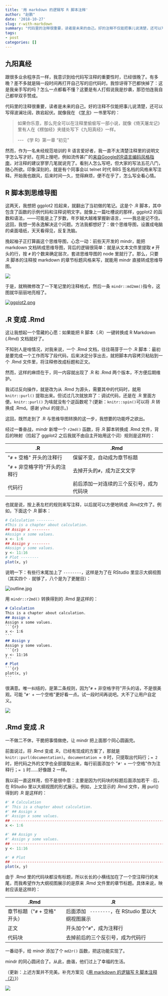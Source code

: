 ```yaml
---
title: '用 markdown 的逻辑写 R 脚本注释'
author: "赵鹏"
date: '2018-10-27'
slug: r-with-markdown
summary: "代码里的注释很重要，读者是未来的自己。好的注释不仅能把事儿说清楚，还可以写得波澜壮阔，跌宕起伏。"
tags:
- post
categories: []
---
```



## 九阳真经

跟很多业余程序员一样，我意识到给代码写注释的重要性时，已经很晚了。有多晚？差不多就是隔一段时间再打开自己写的旧代码时。我惊讶得下巴都快掉了：这是我亲手写的吗？怎么一点都看不懂？这要是有人打假说我是抄袭，那恐怕连我自己都举双手赞成。

代码里的注释很重要，读者是未来的自己。好的注释不仅能把事儿说清楚，还可以写得波澜壮阔，跌宕起伏。就像我在 《[学 R](https://xuer.pzhao.org)》一书里写的：

> 如果你乐意，那么完全可以在注释里偷偷写一部小说，就像《倚天屠龙记》里有人在《楞伽经》夹缝处写下《九阳真经》一样。
>
> --- 《学 R》第一章 “初见”

然而，作为一名未经规范培训的 R 语言爱好者，我一直不太清楚注释里的说明文字怎么写才好。在网上搜吧，例如流传甚广的[来自Google的R语言编码风格指南](https://nanx.me/rstyle/)，对注释的建议寥寥几笔就说完了。看别人怎么写吧，但大家的写法五花八门，随心所欲。印象深刻的，就是有个同事会以 telnet 时代 BBS 签名档的风格来写注释。开始我也跟风，后来时间一久，觉得麻烦，便不在乎了，怎么写全看心情。

## R 脚本到思维导图

这两天，我想把 ggplot2 捡起来，就翻出了当初做的笔记。这是个 .R  脚本，其中包含了函数的示例代码和注释说明文字。就像上一篇吐槽说的那样，ggplot2 的函数和语法，——可能是上了岁数，年岁越大越难掌握新语言，——我总是记不住。这回，我想一劳永逸解决这个问题。方法我都想好了：做个思维导图，设置成电脑的桌面墙纸，天天看得见，反复洗脑。

挽起袖子正打算画这个思维导图，心念一动：前些天开发的 mindr，能把 markdown 文档转成思维导图，背后的逻辑很简单：就是从文本文件里提取 `#` 开头的行，按 `#` 的个数来确定层次，套进思维导图的 node 里就行了。那么，只要 .R 脚本的注释按 markdown 的章节标题风格来写，就能用 mindr 直接转成思维导图。

![](https://github.com/pzhaonet/mindr/raw/master/showcase/mindr_concept1.png)

于是，就稍微修改了一下笔记里的注释格式，然后一条 `mindr::md2mm()`指令，这图就华丽丽地亮相了。

[![ggplot2.png](https://cdn.steemitimages.com/DQmPgyzj2sd7gWLQNKC8wgmCZsZtev2o93qH4tW84a6Aeai/ggplot2.png)](https://cdn.steemitimages.com/DQmPgyzj2sd7gWLQNKC8wgmCZsZtev2o93qH4tW84a6Aeai/ggplot2.png)

## .R 变成 .Rmd 

这让我想起一个雪藏的心愿：如果能把 R 脚本（.R）一键转换成 R Markdown (.Rmd) 文档就好了。

不知别人是啥情况，对我来说，一个 .Rmd 文档，往往萌芽于一个 .R 脚本：最初是要完成一个工作而写了段代码，后来决定分享出去，就把脚本内容拷贝粘贴到一个 .Rmd 文件里，将注释修改成标题和正文。

然而，这样的麻烦在于，同一内容就出现了 .R  和 .Rmd 两个版本，不方便后期维护。

我试过反向操作，就是改为从 .Rmd 为源头，需要其中的代码时，就用 `knitr::purl()` 提取出来。但试过几次就放弃了：调试代码，还是在 .R 里面方便。`knitr::purl()` 为啥就没有个逆函数呢？(更新：`knitr::spin()`可以将 .R 转换成 .Rmd。感谢 yihui 的提示。)

这回，既然走到了 .R 与思维导图转换的这一步，我想要的功能呼之欲出。

经过一番奋战，mindr 新增一个 `r2md()` 函数，将 .R 脚本转换成 .Rmd 文件，背后的映射（捡起了 ggplot2 之后我就不由自主开始用这个词）规则是这样的：

| .R                             | .Rmd                                     |
| ------------------------------ | ---------------------------------------- |
| "`#` + 空格" 开头的注释行      | 保留不变，自动成为章节标题               |
| "`#` + 非空格字符"开头的注释行 | 去掉开头的`#`，成为正文文字              |
| 代码行                         | 前后添加一对连续的三个反引号，成为代码块 |

也就是说，按上表左栏的规则来写注释，以后就可以方便地转成 .Rmd文件了。例如，下面这个 .R 脚本：

```R
# Calculation --------
#This is a chapter about calculation.
## Assign x --------
#Assign x some values.
x <- 1:6
## Assign y --------
#Assign y some values.
y <- 11:16
# Plot --------
plot(x, y)
```

说明一下：有些行末尾加上了 `--------`，这样是为了在 RStudio 里显示大纲视图（其实四个 `-` 就够了，八个是为了更醒目）：

![outline.jpg](https://cdn.steemitimages.com/DQmaUZ5poerko6956f4j6FvEAmzo2GRdb231aQ8GxmpBKUD/outline.jpg)

用 `mindr::r2md()` 转换得到的 .Rmd 是这样的：

```markdown
# Calculation
This is a chapter about calculation.
## Assign x
Assign x some values.
​```{r}
x <- 1:6
​```
## Assign y
Assign y some values.
​```{r}
y <- 11:16
​```
# Plot
​```{r}
plot(x, y)
​```
```



很满意。唯一纠结的，是第二条规则，因为"`#` + 非空格字符"开头的话，不是很美观。可能 "`#'` + 一个空格"更好看一点。试一段时间再说吧。大不了让用户自定义。



![](https://github.com/pzhaonet/mindr/raw/master/showcase/mindr_concept2.png)

## .Rmd 变成 .R

一不做二不休，干脆把事情做绝，让 mindr 把上面那个同心圆画完。

前面说过，将 .Rmd 变成 .R，已经有现成的方案了，那就是 `knitr::purl(documentation)`。`documentation = 0` 时，只提取出代码行；`= 2` 时，把代码之外的文字也全部提取出来，每行前面添加个 "`#'` + 一个空格"作为注释行；`= 1` 时……好像跟 2 一样。

我以前一直这样用，但不是很中意：主要是因为代码块的标题后面添加若干 `-`后，在 RStudio 里以大纲视图的形式展示。例如，上文显示的 .Rmd 文件，用 purl() 得到的 .R 是这样的：

```r
#' # Calculation
#' This is a chapter about calculation.
#' ## Assign x
#' Assign x some values.
## ------------------------------------------------------------------------
x <- 1:6

#' ## Assign y
#' Assign y some values.
## ------------------------------------------------------------------------
y <- 11:16

#' # Plot
## ------------------------------------------------------------------------
plot(x, y)
```

由于 .Rmd 里的代码块都没有标题，所以长长的小横线加在了一个空注释行的末尾，而我希望作为大纲视图展示的是原来 .Rmd 文件里的章节标题。具体来说，映射应该是这样的：

| .Rmd                          | .R                                                |
| ----------------------------- | ------------------------------------------------- |
| 章节标题（"`#` + 空格" 开头） | 后面添加 ` --------`，在 RStudio 里以大纲视图展示 |
| 正文                          | 开头加个"`#`"，成为注释行                         |
| 代码块                        | 去掉前后的三个反引号，成为代码行                  |

一番动手，给 mindr 添加了个 `md2r()` 函数，把这功能实现了。

mindr 的同心圆闭合了。从此，曲谐，他们过上了幸福的生活。

（更新：上述方案并不完美。补充方案见《[用 markdown 的逻辑写 R 脚本注释（2）](http://www.pzhao.org/zh/post/r-with-markdown2/)》）

![](https://github.com/pzhaonet/mindr/raw/master/showcase/mindr_concept.png)

